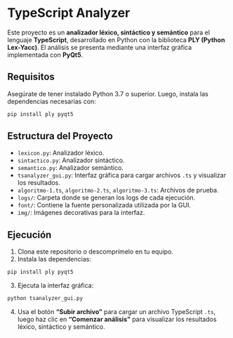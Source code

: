 # TypeScript Analyzer

Este proyecto es un **analizador léxico, sintáctico y semántico** para el lenguaje **TypeScript**, desarrollado en Python con la biblioteca **PLY (Python Lex-Yacc)**. El análisis se presenta mediante una interfaz gráfica implementada con **PyQt5**.

## Requisitos

Asegúrate de tener instalado Python 3.7 o superior. Luego, instala las dependencias necesarias con:

```bash
pip install ply pyqt5
```

## Estructura del Proyecto

- `lexicon.py`: Analizador léxico.
- `sintactico.py`: Analizador sintáctico.
- `semantico.py`: Analizador semántico.
- `tsanalyzer_gui.py`: Interfaz gráfica para cargar archivos `.ts` y visualizar los resultados.
- `algoritmo-1.ts`, `algoritmo-2.ts`, `algoritmo-3.ts`: Archivos de prueba.
- `logs/`: Carpeta donde se generan los logs de cada ejecución.
- `font/`: Contiene la fuente personalizada utilizada por la GUI.
- `img/`: Imágenes decorativas para la interfaz.

## Ejecución

1. Clona este repositorio o descomprímelo en tu equipo.
2. Instala las dependencias:

```bash
pip install ply pyqt5
```

3. Ejecuta la interfaz gráfica:

```bash
python tsanalyzer_gui.py
```

4. Usa el botón **“Subir archivo”** para cargar un archivo TypeScript `.ts`, luego haz clic en **“Comenzar análisis”** para visualizar los resultados léxico, sintáctico y semántico.
